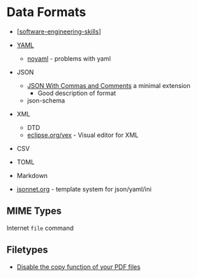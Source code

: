 Data Formats
============






* [[software-engineering-skills]]

* [YAML]()
    * [noyaml](https://noyaml.com/) - problems with yaml
* JSON
    * [JSON With Commas and Comments](https://nigeltao.github.io/blog/2021/json-with-commas-comments.html) a minimal extension
        * Good description of format
    * json-schema
* XML
    * DTD
    * [eclipse.org/vex](https://www.eclipse.org/vex/) - Visual editor for XML
* CSV
* TOML
* Markdown


* [jsonnet.org](https://jsonnet.org/) - template system for json/yaml/ini


MIME Types
----------

Internet
`file` command



Filetypes
---------

* [Disable the copy function of your PDF files](https://online-pdf-no-copy.com/)


[//begin]: # "Autogenerated link references for markdown compatibility"
[software-engineering-skills]: software-engineering-skills.md "Software Engineer Skills"
[//end]: # "Autogenerated link references"